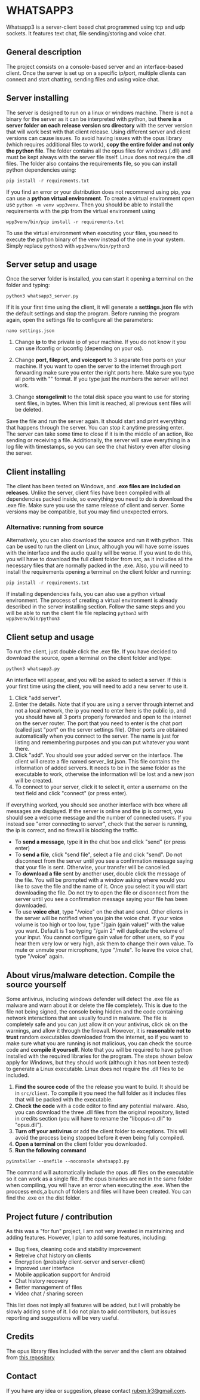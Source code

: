 # WHATSAPP3

Whatsapp3 is a server-client based chat programmed using tcp and udp sockets. It features text chat, file sending/storing and voice chat.

## General description

The project consists on a console-based server and an interface-based client. Once the server is set up on a specific ip/port, multiple clients can connect and start chatting, sending files and using voice chat.

## Server installing

The server is designed to run on a linux or windows machine. There is not a binary for the server as it can be interpreted with python, but **there is a server folder on each release version src directory** with the server version that will work best with that client release. Using different server and client versions can cause issues.
To avoid having issues with the opus library (which requires additional files to work), **copy the entire folder and not only the python file**. The folder contains all the opus files for windows (.dll) and must be kept always with the server file itself. Linux does not require the .dll files.
The folder also contains the requirements file, so you can install python dependencies using:
```
pip install -r requirements.txt
```
If you find an error or your distribution does not recommend using pip, you can use a **python virtual environment**. To create a virtual environment open use `python -m venv wpp3venv`. Then you should be able to install the requirements with the pip from the virtual environment using
```
wpp3venv/bin/pip install -r requirements.txt
```
To use the virtual environment when executing your files, you need to execute the python binary of the venv instead of the one in your system. Simply replace `python3` with `wpp3venv/bin/python3`


## Server setup and usage

Once the server folder is installed, you can start it opening a terminal on the folder and typing:
```
python3 whatsapp3_server.py
```
If it is your first time using the client, it will generate a **settings.json** file with the default settings and stop the program. Before running the program again, open the settings file to configure all the parameters:
```
nano settings.json
```
1. Change **ip** to the private ip of your machine. If you do not know it you can use ifconfig or ipconfig (depending on your os).

2. Change **port, fileport, and voiceport** to 3 separate free ports on your machine. If you want to open the server to the internet through port forwarding make sure you enter the right ports here. Make sure you type all ports with "" format. If you type just the numbers the server will not work. 

3. Change **storagelimit** to the total disk space you want to use for storing sent files, in bytes. When this limit is reached, all previous sent files will be deleted.

Save the file and run the server again. It should start and print everything that happens through the server. You can stop it anytime pressing enter. The server can take some time to close if it is in the middle of an action, like sending or receiving a file.
Additionally, the server will save everything in a log file with timestamps, so you can see the chat history even after closing the server.

## Client installing

The client has been tested on Windows, and **.exe files are included on releases**. Unlike the server, client files have been compiled with all dependencies packed inside, so everything you need to do is download the .exe file. Make sure you use the same release of client and server. Some versions may be compatible, but you may find unexpected errors.

### Alternative: running from source

Alternatively, you can also download the source and run it with python. This can be used to run the client on Linux, although you will have some issues with the interface and the audio quality will be worse. If you want to do this, you will have to download the full client folder from src, as it includes all the necessary files that are normally packed in the .exe. Also, you will need to install the requirements opening a terminal on the client folder and running:
```
pip install -r requirements.txt
```
If installing dependencies fails, you can also use a python virtual environment. The process of creating a virtual environment is already described in the server installing section. Follow the same steps and you will be able to run the client file file replacing `python3` with `wpp3venv/bin/python3`

## Client setup and usage

To run the client, just double click the .exe file. If you have decided to download the source, open a terminal on the client folder and type:
```
python3 whatsapp3.py
```
An interface will appear, and you will be asked to select a server. If this is your first time using the client, you will need to add a new server to use it.
1. Click "add server".
2. Enter the details. Note that if you are using a server through internet and not a local network, the ip you need to enter here is the public ip, and you should have all 3 ports properly forwarded and open to the internet on the server router. The port that you need to enter is the chat port (called just "port" on the server settings file). Other ports are obtained automatically when you connect to the server. The name is just for listing and remembering purposes and you can put whatever you want there.
3. Click "add". You should see your added server on the interface. The client will create a file named server_list.json. This file contains the information of added servers. It needs to be in the same folder as the executable to work, otherwise the information will be lost and a new json will be created.
4. To connect to your server, click it to select it, enter a username on the text field and click "connect" (or press enter).

If everything worked, you should see another interface with box where all messages are displayed. If the server is online and the ip is correct, you should see a welcome message and the number of connected users. If you instead see "error connecting to server", check that the server is running, the ip is correct, and no firewall is blocking the traffic.

- To **send a message**, type it in the chat box and click "send" (or press enter)
- To **send a file**, click "send file", select a file and click "send". Do not disconnect from the server until you see a confirmation message saying that your file is sent. Otherwise, your transfer will be cancelled.
- To **download a file** sent by another user, double click the message of the file. You will be prompted with a window asking where would you like to save the file and the name of it. Once you select it you will start downloading the file. Do not try to open the file or disconnect from the server until you see a confirmation message saying your file has been downloaded.
- To use **voice chat**, type "/voice" on the chat and send. Other clients in the server will be notified when you join the voice chat. If your voice volume is too high or too low, type "/gain (gain value)" with the value you want. Default is 1 so typing "/gain 2" will duplicate the volume of your input. You cannot configure gain value for other users, so if you hear them very low or very high, ask them to change their own value. To mute or unmute your microphone, type "/mute". To leave the voice chat, type "/voice" again.

## About virus/malware detection. Compile the source yourself

Some antivirus, including windows defender will detect the .exe file as malware and warn about it or delete the file completely. This is due to the file not being signed, the console being hidden and the code containing network interactions that are usually found in malware. The file is completely safe and you can just allow it on your antivirus, click ok on the warnings, and allow it through the firewall.
However, it is **reasonable not to trust** random executables downloaded from the internet, so if you want to make sure what you are running is not malicious, you can check the source code and **compile it yourself**. Note that you will be required to have python installed with the required libraries for the program.
The steps shown below apply for Windows, but they should work (although it has not been tested) to generate a Linux executable. Linux does not require the .dll files to be included.

1. **Find the source code** of the the release you want to build. It should be in `src/client`. To compile it you need the full folder as it includes files that will be packed with the executable.
2. **Check the code** with a code editor to find any potential malware. Also, you can download the three .dll files from the original repository, listed in credits section (you will have to rename the "libopus-o.dll" to "opus.dll").
3. **Turn off your antivirus** or add the client folder to exceptions. This will avoid the process being stopped before it even being fully compiled.
4. **Open a terminal** on the client folder you downloaded.
5. **Run the following command**
```
pyinstaller --onefile --noconsole whatsapp3.py
```
The command will automatically include the opus .dll files on the executable so it can work as a single file. If the opus binaries are not in the same folder when compiling, you will have an error when executing the .exe. When the proccess ends,a bunch of folders and files will have been created. You can find the .exe on the dist folder.

## Project future / contribution

As this was a "for fun" project, I am not very invested in maintaining and adding features. However, I plan to add some features, including:

- Bug fixes, cleaning code and stability improvement
- Retreive chat history on clients
- Encryption (probably client-server and server-client)
- Improved user interface
- Mobile application support for Android
- Chat history recovery
- Better management of files
- Video chat / sharing screen

This list does not imply all features will be added, but I will probably be slowly adding some of it.
I do not plan to add contributors, but issues reporting and suggestions will be very useful.

## Credits

The opus library files included with the server and the client are obtained from [this repository](https://github.com/ChillerDragon/ddnet-9.0.2-dummys/tree/master/other/opus)

## Contact

If you have any idea or suggestion, please contact [ruben.lr3@gmail.com](mailto:ruben.lr3@gmail.com).
